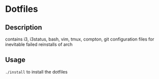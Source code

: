# Dotfiles

## Description
contains i3, i3status, bash, vim, tmux, compton, git configuration files for inevitable failed reinstalls of arch

## Usage
`./install` to install the dotfiles
